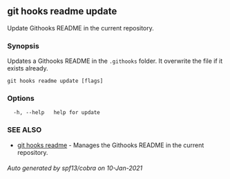 ## git hooks readme update

Update Githooks README in the current repository.

### Synopsis

Updates a Githooks README in the `.githooks` folder.
It overwrite the file if it exists already.

```
git hooks readme update [flags]
```

### Options

```
  -h, --help   help for update
```

### SEE ALSO

* [git hooks readme](git_hooks_readme.md)	 - Manages the Githooks README in the current repository.

###### Auto generated by spf13/cobra on 10-Jan-2021
